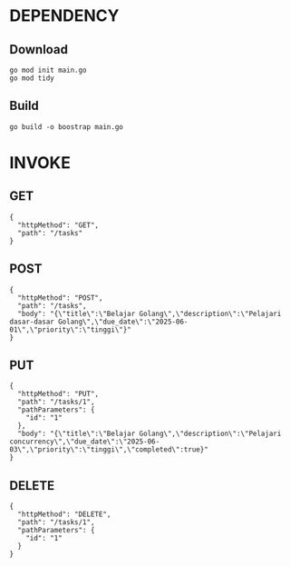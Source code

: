 # DEPENDENCY
## Download 
```
go mod init main.go
go mod tidy
```
## Build 
```
go build -o boostrap main.go

```

# INVOKE
## GET
```
{
  "httpMethod": "GET",
  "path": "/tasks"
}
```

## POST
```
{
  "httpMethod": "POST",
  "path": "/tasks",
  "body": "{\"title\":\"Belajar Golang\",\"description\":\"Pelajari dasar-dasar Golang\",\"due_date\":\"2025-06-01\",\"priority\":\"tinggi\"}"
}
```

## PUT
```
{
  "httpMethod": "PUT",
  "path": "/tasks/1",
  "pathParameters": {
    "id": "1"
  },
  "body": "{\"title\":\"Belajar Golang\",\"description\":\"Pelajari concurrency\",\"due_date\":\"2025-06-03\",\"priority\":\"tinggi\",\"completed\":true}"
}
```

## DELETE
```
{
  "httpMethod": "DELETE",
  "path": "/tasks/1",
  "pathParameters": {
    "id": "1"
  }
}
```

